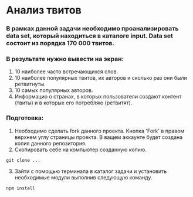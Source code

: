 # Анализ твитов

### В рамках данной задачи необходимо проанализировать data set, который находиться в каталоге input. Data set состоит из порядка 170 000 твитов.

### В результате нужно вывести на экран:
1. 10 наиболее часто встречающихся слов.
2. 10 наиболее популярных твитов, их авторов и сколько раз они были ретвитнуты.
3. 10 самых популярных авторов.
4. Информацио о странах, в которых пользователи создают контент (твиты) и в которых 
его потребляю (ретвитят).
 
### Подготовка:
1. Необходимо сделать fork данного проекта. Кнопка 'Fork' в правом верхнем углу страницы проекта.
В ващем аккаунте будет создана копия данного репозитория.
2. Скопировать себе на компьютер созданную копию.
````
git clone ...
````
3. Зайти с помощью терминала в каталог задачи и установить необходимые модули выполнив следующую команду.
````
npm install
````